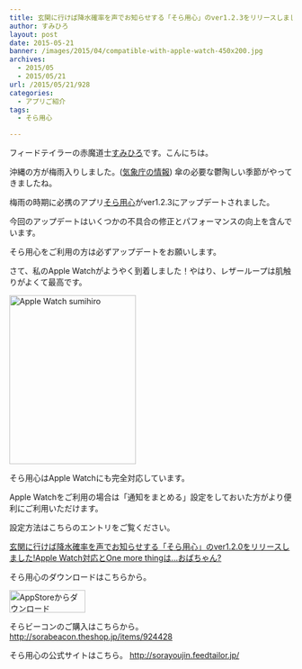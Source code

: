 ```yaml
---
title: 玄関に行けば降水確率を声でお知らせする「そら用心」のver1.2.3をリリースしました!
author: すみひろ
layout: post
date: 2015-05-21
banner: /images/2015/04/compatible-with-apple-watch-450x200.jpg
archives:
  - 2015/05
  - 2015/05/21
url: /2015/05/21/928
categories:
  - アプリご紹介
tags:
  - そら用心

---
```

フィードテイラーの赤魔道士[すみひろ](http://twitter.com/sumihiro)です。こんにちは。

沖縄の方が梅雨入りしました。([気象庁の情報](http://www.data.jma.go.jp/fcd/yoho/baiu/sokuhou_baiu.html)) 傘の必要な鬱陶しい季節がやってきましたね。

梅雨の時期に必携のアプリ[そら用心](http://sorayoujin.feedtailor.jp/)がver1.2.3にアップデートされました。

今回のアップデートはいくつかの不具合の修正とパフォーマンスの向上を含んでいます。
  
そら用心をご利用の方は必ずアップデートをお願いします。

さて、私のApple Watchがようやく到着しました！やはり、レザーループは肌触りがよくて最高です。
  
[<img src="/images/2015/05/11269771_1150094138350463_585957855905976688_n-225x300.jpg" alt="Apple Watch sumihiro" width="225" height="300" class="alignnone size-medium wp-image-930" />](/images/2015/05/11269771_1150094138350463_585957855905976688_n.jpg)

そら用心はApple Watchにも完全対応しています。
  
Apple Watchをご利用の場合は「通知をまとめる」設定をしておいた方がより便利にご利用いただけます。
  
設定方法はこちらのエントリをご覧ください。
  
[玄関に行けば降水確率を声でお知らせする「そら用心」のver1.2.0をリリースしました!Apple Watch対応とOne more thingは…おばちゃん?](/staff/2015/04/23/866 "玄関に行けば降水確率を声でお知らせする「そら用心」のver1.2.0をリリースしました!Apple Watch対応とOne more thingは…おばちゃん？")

そら用心のダウンロードはこちらから。
  
[<img src="/images/2014/04/Download_on_the_App_Store_Badge_JP_135x40_1004.png" alt="AppStoreからダウンロード" width="135" height="40" class="alignnone size-full wp-image-58" />](https://appsto.re/i6Ld6Zk)

そらビーコンのご購入はこちらから。<http://sorabeacon.theshop.jp/items/924428>

そら用心の公式サイトはこちら。 <http://sorayoujin.feedtailor.jp/>